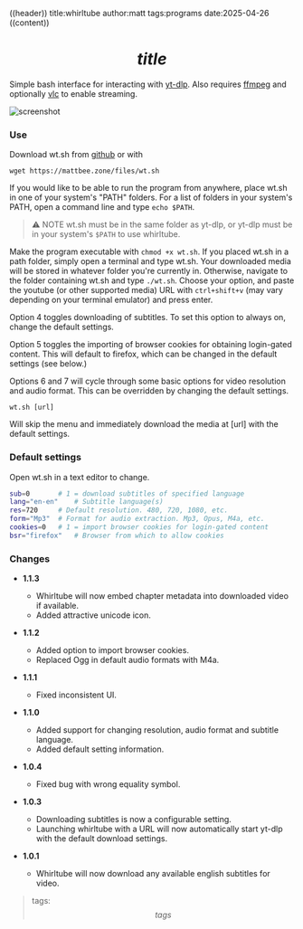 ((header))
title:whirltube
author:matt
tags:programs 
date:2025-04-26
((content))
# $$title$$

Simple bash interface for interacting with [yt-dlp](https://github.com/yt-dlp/yt-dlp). Also requires [ffmpeg](https://github.com/FFmpeg/FFmpeg) and optionally [vlc](https://github.com/videolan/vlc) to enable streaming.

![screenshot](https://imgur.com/f2z4ILu.png)

### Use

Download wt.sh from [github](https://github.com/mbluelander/whirltube/) or with 

```
wget https://mattbee.zone/files/wt.sh
```

If you would like to be able to run the program from anywhere, place wt.sh in one of your system's "PATH" folders. For a list of folders in your system's PATH, open a command line and type `echo $PATH`. 

>⚠️ NOTE
>wt.sh must be in the same folder as yt-dlp, or yt-dlp must be in your system's `$PATH` to use whirltube.

Make the program executable with `chmod +x wt.sh`. If you placed wt.sh in a path folder, simply open a terminal and type wt.sh. Your downloaded media will be stored in whatever folder you're currently in. Otherwise, navigate to the folder containing wt.sh and type `./wt.sh`. Choose your option, and paste the youtube (or other supported media) URL with `ctrl+shift+v` (may vary depending on your terminal emulator) and press enter.

Option 4 toggles downloading of subtitles. To set this option to always on, change the default settings.

Option 5 toggles the importing of browser cookies for obtaining login-gated content. This will default to firefox, which can be changed in the default settings (see below.)

Options 6 and 7 will cycle through some basic options for video resolution and audio format. This can be overridden by changing the default settings.

```
wt.sh [url]
```

Will skip the menu and immediately download the media at [url] with the default settings.

### Default settings

Open wt.sh in a text editor to change.

```bash
sub=0		# 1 = download subtitles of specified language
lang="en-en"    # Subtitle language(s)
res=720 	# Default resolution. 480, 720, 1080, etc.
form="Mp3" 	# Format for audio extraction. Mp3, Opus, M4a, etc.
cookies=0	# 1 = import browser cookies for login-gated content
bsr="firefox"	# Browser from which to allow cookies	
```


### Changes

* **1.1.3**
  * Whirltube will now embed chapter metadata into downloaded video if available.
  * Added attractive unicode icon.
* **1.1.2**
  * Added option to import browser cookies.
  * Replaced Ogg in default audio formats with M4a.
* **1.1.1**
  * Fixed inconsistent UI.
* **1.1.0**
   * Added support for changing resolution, audio format and subtitle language.
   * Added default setting information.
* **1.0.4**
   * Fixed bug with wrong equality symbol.
* **1.0.3**
  * Downloading subtitles is now a configurable setting.
  * Launching whirltube with a URL will now automatically start yt-dlp with the default download settings.

* **1.0.1**
  * Whirltube will now download any available english subtitles for video.

>tags:$$tags$$
